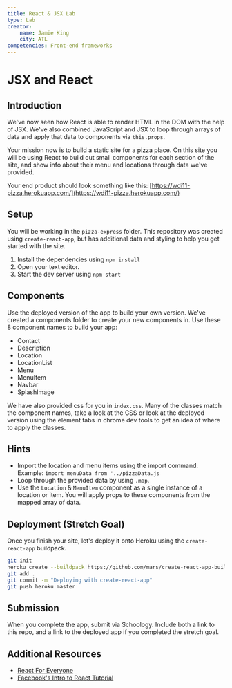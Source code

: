 ```yaml
---
title: React & JSX Lab
type: Lab
creator:
    name: Jamie King
    city: ATL
competencies: Front-end frameworks
---
```


# JSX and React

## Introduction

We've now seen how React is able to render HTML in the DOM with the help of JSX.  We've also combined JavaScript and JSX to loop through arrays of data and apply that data to components via `this.props`.

Your mission now is to build a static site for a pizza place.  On this site you will be using React to build out small components for each section of the site, and show info about their menu and locations through data we've provided.

Your end product should look something like this: [https://wdi11-pizza.herokuapp.com/](https://wdi11-pizza.herokuapp.com/)

## Setup

You will be working in the `pizza-express` folder.  This repository was created using `create-react-app`, but has additional data and styling to help you get started with the site.

1. Install the dependencies using `npm install`
2. Open your text editor.
3. Start the dev server using `npm start`

## Components
Use the deployed version of the app to build your own version.  We've created a components folder to create your new components in.  Use these 8 component names to build your app:
  * Contact
  * Description
  * Location
  * LocationList
  * Menu
  * MenuItem
  * Navbar
  * SplashImage

We have also provided css for you in `index.css`.  Many of the classes match the component names, take a look at the CSS or look at the deployed version using the element tabs in chrome dev tools to get an idea of where to apply the classes.  

## Hints
  * Import the location and menu items using the import command. Example: `import menuData from '../pizzaData.js`
  * Loop through the provided data by using `.map`.
  * Use the `Location` & `MenuItem` component as a single instance of a location or item. You will apply props to these components from the mapped array of data.

## Deployment (Stretch Goal)
Once you finish your site, let's deploy it onto Heroku using the `create-react-app` buildpack.
```bash
git init
heroku create --buildpack https://github.com/mars/create-react-app-buildpack.git
git add .
git commit -m "Deploying with create-react-app"
git push heroku master
```

## Submission
When you complete the app, submit via Schoology.  Include both a link to this repo, and a link to the deployed app if you completed the stretch goal.

## Additional Resources

- [React For Everyone](https://www.youtube.com/watch?v=eOctQZ1EV0E&list=PLLnpHn493BHFfs3Uj5tvx17mXk4B4ws4p)
- [Facebook's Intro to React Tutorial](https://facebook.github.io/react/tutorial/tutorial.html)
